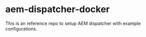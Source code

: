 # aem-dispatcher-docker
This is an reference repo to setup AEM dispatcher with example configurations.
